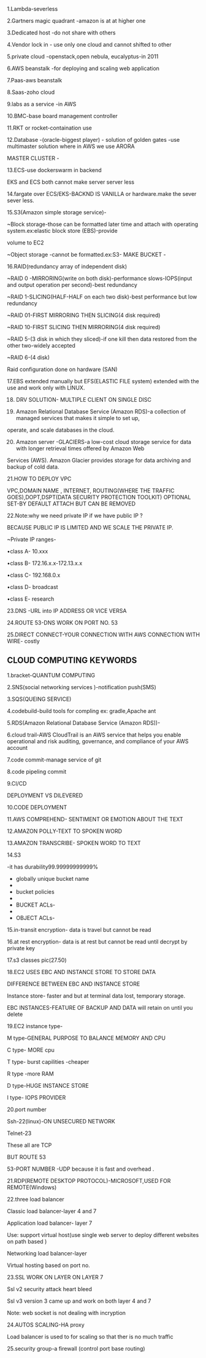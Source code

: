 1.Lambda-severless 

2.Gartners magic quadrant -amazon is at at higher one 

3.Dedicated host -do not share with others 

4.Vendor lock in - use only one cloud and cannot shifted to other

5.private cloud -openstack,open nebula, eucalyptus-in 2011
 
6.AWS beanstalk -for deploying and scaling web application

7.Paas-aws beanstalk

8.Saas-zoho cloud

9.labs as a service -in AWS 

10.BMC-base board management controller 

11.RKT or rocket-containation use

12.Database -(oracle-biggest player) - solution of golden gates -use multimaster solution where in AWS we use ARORA

MASTER CLUSTER -

13.ECS-use dockerswarm in backend

EKS and ECS both cannot make server server less 

14.fargate over ECS/EKS-BACKND IS VANILLA or hardware.make the sever sever less.

15.S3(Amazon simple storage service)-

~Block storage-those can be formatted later time and attach with operating system.ex:elastic block store (EBS)-provide

volume to EC2

~Object storage -cannot be formatted.ex:S3- MAKE BUCKET -

16.RAID(redundancy array of independent disk)

~RAID 0 -MIRRORING(write on both disk)-performance slows-IOPS(input and output operation per second)-best redundancy 

~RAID 1-SLICING(HALF-HALF on each two disk)-best performance but low redundancy

~RAID 01-FIRST MIRRORING THEN SLICING(4 disk required) 

~RAID 10-FIRST SLICING THEN MIRRORING(4 disk required)

~RAID 5-(3 disk in which they sliced)-if one kill then data restored from the other two-widely accepted 

~RAID 6-(4 disk)

Raid configuration done on hardware (SAN)

17.EBS extended manually but EFS(ELASTIC FILE system) extended with the use and work only with LINUX.

18. DRV SOLUTION- MULTIPLE CLIENT ON SINGLE DISC
    
19. Amazon Relational Database Service (Amazon RDS)-a collection of managed services that makes it simple to set up,

operate, and scale databases in the cloud.

20. Amazon server -GLACIERS-a low-cost cloud storage service for data with longer retrieval times offered by Amazon Web

Services (AWS). Amazon Glacier provides storage for data archiving and backup of cold data.
    
21.HOW TO DEPLOY VPC

VPC,DOMAIN NAME , INTERNET, ROUTING(WHERE THE TRAFFIC GOES),DOPT,DSPT(DATA SECURITY PROTECTION TOOLKIT) OPTIONAL SET-BY
DEFAULT ATTACH BUT CAN BE REMOVED 

22.Note:why we need private IP if we have public IP ?

BECAUSE PUBLIC IP IS LIMITED AND WE SCALE THE PRIVATE IP.

~Private IP ranges-

•class A- 10.xxx

•class B- 172.16.x.x-172.13.x.x

•class C- 192.168.0.x

•class D- broadcast 

•class E- research 

23.DNS -URL into IP ADDRESS OR VICE VERSA

24.ROUTE 53-DNS WORK ON PORT NO. 53

25.DIRECT CONNECT-YOUR CONNECTION WITH AWS CONNECTION WITH WIRE- costly

## CLOUD COMPUTING KEYWORDS

1.bracket-QUANTUM COMPUTING

2.SNS(social networking services )-notification push(SMS)

3.SQS(QUEING SERVICE)

4.codebuild-build tools for compling ex: gradle,Apache ant

5.RDS(Amazon Relational Database Service (Amazon RDS))-

6.cloud trail-AWS CloudTrail is an AWS service that helps you enable operational and risk auditing, governance, and compliance of your AWS account

7.code commit-manage service of git

8.code pipeling commit

9.CI/CD

DEPLOYMENT VS DILEVERED

10.CODE DEPLOYMENT

11.AWS COMPREHEND- SENTIMENT OR EMOTION ABOUT THE TEXT

12.AMAZON POLLY-TEXT TO SPOKEN WORD

13.AMAZON TRANSCRIBE- SPOKEN WORD TO TEXT

14.S3

  -it has durability99.99999999999%
  
 - globally unique bucket name
 - 
 - bucket policies
 - 
 - BUCKET ACLs-
 - 
 - OBJECT ACLs-
 
15.in-transit encryption- data is travel but cannot be read

16.at rest encryption- data is at rest but cannot be read until decrypt by private key 

17.s3 classes pic(27.50)

18.EC2 USES EBC AND INSTANCE STORE TO STORE DATA

DIFFERENCE BETWEEN EBC AND INSTANCE STORE

Instance store- faster and but at terminal data lost, temporary storage.

EBC INSTANCES-FEATURE OF BACKUP AND DATA will retain on until you delete 

19.EC2 instance type-

M type-GENERAL PURPOSE TO BALANCE MEMORY AND CPU

C type- MORE cpu 

T type- burst capilities -cheaper

R type -more RAM

D type-HUGE INSTANCE STORE

I type- IOPS PROVIDER

20.port number 

Ssh-22(linux)-ON UNSECURED NETWORK
 
Telnet-23

These all are TCP

BUT ROUTE 53

53-PORT NUMBER -UDP because it is fast and overhead .

21.RDP(REMOTE DESKTOP PROTOCOL)-MICROSOFT,USED FOR REMOTE(Windows)

22.three load balancer

Classic load balancer-layer 4 and 7

Application load balancer- layer 7

Use: support virtual host(use single web server to deploy different websites on path based )

Networking load balancer-layer 

Virtual hosting based on port no.

23.SSL WORK ON LAYER ON LAYER 7

Ssl v2 security attack heart bleed 

Ssl v3 version 3 came up and work on both layer 4 and 7

Note: web socket is not dealing with incryption

24.AUTOS SCALING-HA proxy 

Load balancer is used to for scaling so that ther is no much traffic 

25.security group-a firewall (control port base routing)




